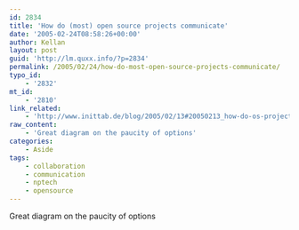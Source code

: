 ```yaml
---
id: 2834
title: 'How do (most) open source projects communicate'
date: '2005-02-24T08:58:26+00:00'
author: Kellan
layout: post
guid: 'http://lm.quxx.info/?p=2834'
permalink: /2005/02/24/how-do-most-open-source-projects-communicate/
typo_id:
    - '2832'
mt_id:
    - '2810'
link_related:
    - 'http://www.inittab.de/blog/2005/02/13#20050213_how-do-os-projects-communicate'
raw_content:
    - 'Great diagram on the paucity of options'
categories:
    - Aside
tags:
    - collaboration
    - communication
    - nptech
    - opensource
---
```


Great diagram on the paucity of options